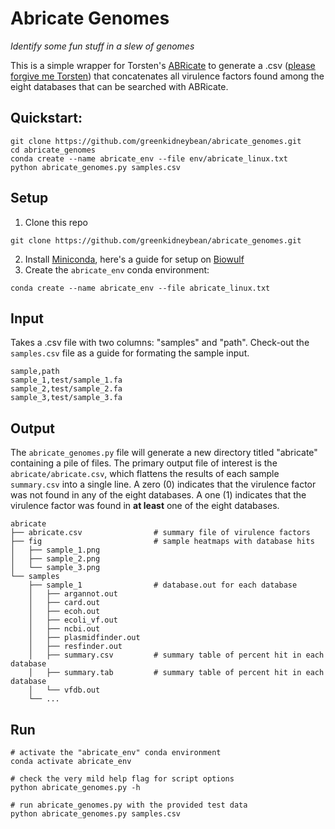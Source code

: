 # Abricate Genomes
_Identify some fun stuff in a slew of genomes_

This is a simple wrapper for Torsten's [ABRicate](https://github.com/tseemann/abricate) to generate a .csv ([please forgive me Torsten](https://twitter.com/torstenseemann/status/400470305216274432)) that concatenates all virulence factors found among the eight databases that can be searched with ABRicate.

## Quickstart:
```
git clone https://github.com/greenkidneybean/abricate_genomes.git
cd abricate_genomes
conda create --name abricate_env --file env/abricate_linux.txt
python abricate_genomes.py samples.csv
```

## Setup
1. Clone this repo
```
git clone https://github.com/greenkidneybean/abricate_genomes.git
```
2. Install [Miniconda](https://docs.conda.io/en/latest/miniconda.html), here's a guide for setup on [Biowulf](https://hpc.nih.gov/apps/python.html)
3. Create the `abricate_env` conda environment:
```
conda create --name abricate_env --file abricate_linux.txt
```

## Input
Takes a .csv file with two columns: "samples" and "path".  Check-out the `samples.csv` file as a guide for formating the sample input.
```
sample,path
sample_1,test/sample_1.fa
sample_2,test/sample_2.fa
sample_3,test/sample_3.fa
```

## Output
The `abricate_genomes.py` file will generate a new directory titled "abricate" containing a pile of files.  The primary output file of interest is the `abricate/abricate.csv`, which flattens the results of each sample `summary.csv` into a single line.  A zero (0) indicates that the virulence factor was not found in any of the eight databases.  A one (1) indicates that the virulence factor was found in **at least** one of the eight databases.
```
abricate
├── abricate.csv                # summary file of virulence factors
├── fig                         # sample heatmaps with database hits
│   ├── sample_1.png
│   ├── sample_2.png
│   └── sample_3.png
└── samples
    ├── sample_1                # database.out for each database
    │   ├── argannot.out
    │   ├── card.out
    │   ├── ecoh.out
    │   ├── ecoli_vf.out
    │   ├── ncbi.out
    │   ├── plasmidfinder.out
    │   ├── resfinder.out
    │   ├── summary.csv         # summary table of percent hit in each database
    │   ├── summary.tab         # summary table of percent hit in each database
    │   └── vfdb.out
    └── ...
```

## Run
```
# activate the "abricate_env" conda environment
conda activate abricate_env

# check the very mild help flag for script options
python abricate_genomes.py -h

# run abricate_genomes.py with the provided test data
python abricate_genomes.py samples.csv
```
